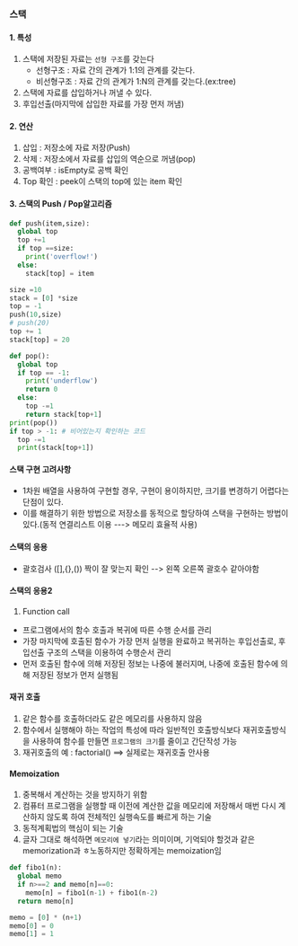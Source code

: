 ### 스택

#### 1. 특성  
  1. 스택에 저장된 자료는 `선형 구조`를  갖는다
     - 선형구조 : 자료 간의 관계가 1:1의 관계를 갖는다.
     - 비선형구조 : 자료 간의 관계가 1:N의 관계를 갖는다.(ex:tree)
  2. 스택에 자료를 삽입하거나 꺼낼 수 있다.
  3. 후입선출(마지막에 삽입한 자료를 가장 먼저 꺼냄)

#### 2. 연산
  1. 삽입 : 저장소에 자료 저장(Push)
  2. 삭제 : 저장소에서 자료를 삽입의 역순으로 꺼냄(pop)
  3. 공백여부 : isEmpty로 공백 확인
  4. Top 확인 : peek이 스택의 top에 있는 item 확인

#### 3. 스택의 Push / Pop알고리즘
```python
def push(item,size):
  global top
  top +=1
  if top ==size:
    print('overflow!')
  else:
    stack[top] = item

size =10
stack = [0] *size
top = -1
push(10,size)
# push(20)
top += 1
stack[top] = 20
```
```python
def pop():
  global top
  if top == -1:
    print('underflow')
    return 0
  else:
    top -=1
    return stack[top+1]
print(pop())
if top > -1: # 비어있는지 확인하는 코드
  top -=1
  print(stack[top+1])
```
#### 스택 구현 고려사항
- 1차원 배열을 사용하여 구현할 경우, 구현이 용이하지만, 크기를 변경하기 어렵다는 단점이 있다.
- 이를 해결하기 위한 방법으로 저장소를 동적으로 할당하여 스택을 구현하는 방법이 있다.(동적 연결리스트 이용 ---> 메모리 효율적 사용)

#### 스택의 응용
- 괄호검사 ([],{},()) 짝이 잘 맞는지 확인 --> 왼쪽 오른쪽 괄호수 같아야함

#### 스택의 응용2
1. Function call
  - 프로그램에서의 함수 호출과 복귀에 따른 수행 순서를 관리
  - 가장 마지막에 호출된 함수가 가장 먼저 실행을 완료하고 복귀하는 후입선출로, 후입선출 구조의 스택을 이용하여 수행순서 관리
  - 먼저 호출된 함수에 의해 저장된 정보는 나중에 불러지며, 나중에 호출된 함수에 의해 저장된 정보가 먼저 실행됨

#### 재귀 호출
1. 같은 함수를 호출하더라도 같은 메모리를 사용하지 않음
2. 함수에서 실행해야 하는 작업의 특성에 따라 일반적인 호출방식보다 재귀호출방식을 사용하여 함수를 만들면 `프로그램의 크기`를 줄이고 간단작성 가능 
3. 재귀호출의 예 : factorial() ==> 실제로는 재귀호출 안사용

#### Memoization
1. 중복해서 계산하는 것을 방지하기 위함
2. 컴퓨터 프로그램을 실행할 때 이전에 계산한 값을 메모리에 저장해서 매번 다시 계산하지 않도록 하여 전체적인 실행속도를 빠르게 하는 기술
3. 동적계획법의 핵심이 되는 기술
4. 글자 그대로 해석하면 `메모리에 넣기`라는 의미이며, 기억되야 할것과 같은 memorization과 ㅎ노동하지만 정확하게는 memoization임
```python
def fibo1(n):
  global memo
  if n>==2 and memo[n]==0:
    memo[n] = fibo1(n-1) + fibo1(n-2)
  return memo[n]

memo = [0] * (n+1)
memo[0] = 0
memo[1] = 1
```